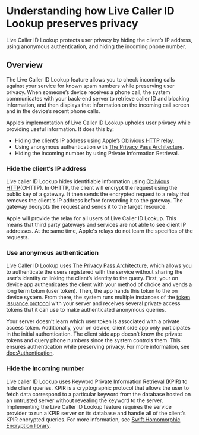 # Understanding how Live Caller ID Lookup preserves privacy

Live Caller ID Lookup protects user privacy by hiding the client’s IP address, using anonymous authentication, and
hiding the incoming phone number.

## Overview

The Live Caller ID Lookup feature allows you to check incoming calls against your service for known spam numbers while
preserving user privacy. When someone’s device receives a phone call, the system communicates with your back-end server
to retrieve caller ID and blocking information, and then displays that information on the incoming call screen and in
the device’s recent phone calls.

Apple’s implementation of Live Caller ID Lookup upholds user privacy while providing useful information. It does this
by:
* Hiding the client’s IP address using Apple’s [Oblivious HTTP](https://www.rfc-editor.org/rfc/rfc9458) relay.
* Using anonymous authentication with [The Privacy Pass Architecture](https://www.rfc-editor.org/rfc/rfc9576).
* Hiding the incoming number by using Private Information Retrieval.

### Hide the client’s IP address

Live caller ID Lookup hides identifiable information using [Oblivious
HTTP](https://www.rfc-editor.org/rfc/rfc9458)(OHTTP). In OHTTP, the client will encrypt the request using the public key
of a gateway. It then sends the encrypted request to a relay that removes the client's IP address before forwarding it
to the gateway. The gateway decrypts the request and sends it to the target resource.

Apple will provide the relay for all users of Live Caller ID Lookup. This means that third party gateways and services
are not able to see client IP addresses. At the same time, Apple's relays do not learn the specifics of the requests.

### Use anonymous authentication

Live Caller ID Lookup uses [The Privacy Pass Architecture](https://www.rfc-editor.org/rfc/rfc9576), which allows you to
authenticate the users registered with the service without sharing the user’s identity or linking the client’s identity
to the query. First, your on device app authenticates the client with your method of choice and vends a long term token
(user token). Then, the app hands this token to the on device system. From there, the system runs multiple instances of
the [token issuance protocol](https://www.rfc-editor.org/rfc/rfc9578#name-issuance-protocol-for-publi) with your server
and receives several private access tokens that it can use to make authenticated anonymous queries.

Your server doesn’t learn which user token is associated with a private access token. Additionally, your on device,
client side app only participates in the initial authentication. The client side app doesn’t know the private tokens and
query phone numbers since the system controls them. This ensures authentication while preserving privacy. For more
information, see <doc:Authentication>.

### Hide the incoming number

Live caller ID Lookup uses Keyword Private Information Retrieval (KPIR) to hide client queries. KPIR is a cryptographic
protocol that allows the user to fetch data correspond to a particular keyword from the database hosted on an untrusted
server without revealing the keyword to the server. Implementing the Live Caller ID Lookup feature requires the service
provider to run a KPIR server on its database and handle all of the client’s KPIR encrypted queries. For more
information, see [Swift Homomorphic Encryption library](https://github.com/apple/swift-homomorphic-encryption).
